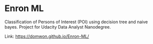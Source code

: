 # Enron ML
Classification of Persons of Interest (POI) using decision tree and naive bayes.
Project for Udacity Data Analyst Nanodegree.

Link: https://domwon.github.io/Enron-ML/
